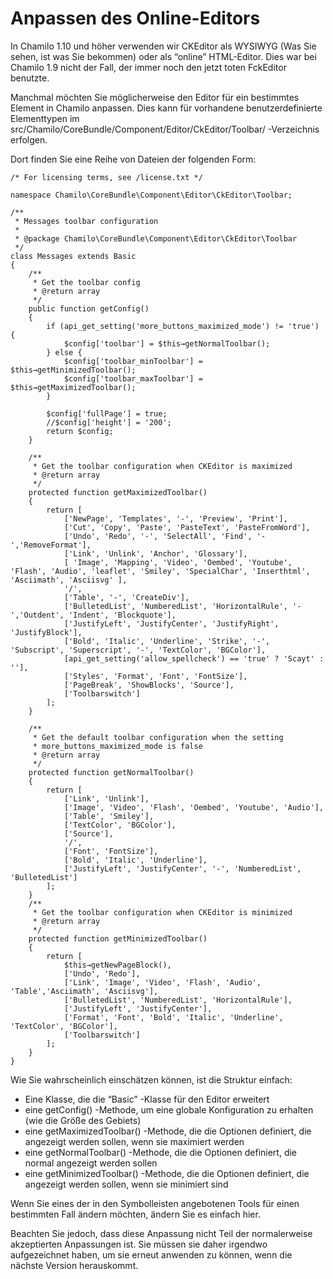 # Anpassen des Online-Editors

In Chamilo 1.10 und höher verwenden wir CKEditor als WYSIWYG \(Was Sie sehen, ist was Sie bekommen\) oder als “online” HTML-Editor. Dies war bei Chamilo 1.9 nicht der Fall, der immer noch den jetzt toten FckEditor benutzte.

Manchmal möchten Sie möglicherweise den Editor für ein bestimmtes Element in Chamilo anpassen. Dies kann für vorhandene benutzerdefinierte Elementtypen im src/Chamilo/CoreBundle/Component/Editor/CkEditor/Toolbar/ -Verzeichnis erfolgen.

Dort finden Sie eine Reihe von Dateien der folgenden Form:

```text
/* For licensing terms, see /license.txt */

namespace Chamilo\CoreBundle\Component\Editor\CkEditor\Toolbar;

/**
 * Messages toolbar configuration
 *
 * @package Chamilo\CoreBundle\Component\Editor\CkEditor\Toolbar
 */
class Messages extends Basic
{ 
    /**
     * Get the toolbar config
     * @return array
     */
    public function getConfig()
    {
        if (api_get_setting('more_buttons_maximized_mode') != 'true') {
            $config['toolbar'] = $this→getNormalToolbar();
        } else {
            $config['toolbar_minToolbar'] = $this→getMinimizedToolbar();
            $config['toolbar_maxToolbar'] = $this→getMaximizedToolbar();
        }

        $config['fullPage'] = true;
        //$config['height'] = '200';
        return $config;
    }

    /**
     * Get the toolbar configuration when CKEditor is maximized
     * @return array
     */
    protected function getMaximizedToolbar()
    {
        return [
            ['NewPage', 'Templates', '-', 'Preview', 'Print'],
            ['Cut', 'Copy', 'Paste', 'PasteText', 'PasteFromWord'],
            ['Undo', 'Redo', '-', 'SelectAll', 'Find', '-','RemoveFormat'],
            ['Link', 'Unlink', 'Anchor', 'Glossary'],
            [ 'Image', 'Mapping', 'Video', 'Oembed', 'Youtube', 'Flash', 'Audio', 'leaflet', 'Smiley', 'SpecialChar', 'Inserthtml', 'Asciimath', 'Asciisvg' ],
            '/',
            ['Table', '-', 'CreateDiv'],
            ['BulletedList', 'NumberedList', 'HorizontalRule', '-','Outdent', 'Indent', 'Blockquote'],
            ['JustifyLeft', 'JustifyCenter', 'JustifyRight', 'JustifyBlock'],
            ['Bold', 'Italic', 'Underline', 'Strike', '-', 'Subscript', 'Superscript', '-', 'TextColor', 'BGColor'],
            [api_get_setting('allow_spellcheck') == 'true' ? 'Scayt' : ''],
            ['Styles', 'Format', 'Font', 'FontSize'],
            ['PageBreak', 'ShowBlocks', 'Source'],
            ['Toolbarswitch']
        ];
    }

    /**
     * Get the default toolbar configuration when the setting
     * more_buttons_maximized_mode is false
     * @return array
     */
    protected function getNormalToolbar()
    {
        return [
            ['Link', 'Unlink'],
            ['Image', 'Video', 'Flash', 'Oembed', 'Youtube', 'Audio'],
            ['Table', 'Smiley'],
            ['TextColor', 'BGColor'],
            ['Source'],
            '/',
            ['Font', 'FontSize'],
            ['Bold', 'Italic', 'Underline'],
            ['JustifyLeft', 'JustifyCenter', '-', 'NumberedList', 'BulletedList']
        ];
    }
    /**
     * Get the toolbar configuration when CKEditor is minimized
     * @return array
     */
    protected function getMinimizedToolbar()
    {
        return [
            $this→getNewPageBlock(),
            ['Undo', 'Redo'],
            ['Link', 'Image', 'Video', 'Flash', 'Audio', 'Table','Asciimath', 'Asciisvg'],
            ['BulletedList', 'NumberedList', 'HorizontalRule'],
            ['JustifyLeft', 'JustifyCenter'],
            ['Format', 'Font', 'Bold', 'Italic', 'Underline', 'TextColor', 'BGColor'],
            ['Toolbarswitch']
        ];
    }
}
```

Wie Sie wahrscheinlich einschätzen können, ist die Struktur einfach:

* Eine Klasse, die die “Basic” -Klasse für den Editor erweitert
* eine getConfig\(\) -Methode, um eine globale Konfiguration zu erhalten \(wie die Größe des Gebiets\)
* eine getMaximizedToolbar\(\) -Methode, die die Optionen definiert, die angezeigt werden sollen, wenn sie maximiert werden
* eine getNormalToolbar\(\) -Methode, die die Optionen definiert, die normal angezeigt werden sollen
* eine getMinimizedToolbar\(\) -Methode, die die Optionen definiert, die angezeigt werden sollen, wenn sie minimiert sind

Wenn Sie eines der in den Symbolleisten angebotenen Tools für einen bestimmten Fall ändern möchten, ändern Sie es einfach hier.

Beachten Sie jedoch, dass diese Anpassung nicht Teil der normalerweise akzeptierten Anpassungen ist. Sie müssen sie daher irgendwo aufgezeichnet haben, um sie erneut anwenden zu können, wenn die nächste Version herauskommt.